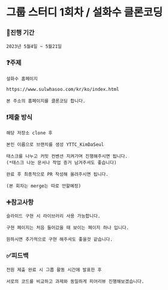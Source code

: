 # 그룹 스터디 1회차 / 설화수 클론코딩

### :calendar:진행 기간

```
2023년 5월4일 ~ 5월21일 
```

### :question:주제

```
설화수 홈페이지 

https://www.sulwhasoo.com/kr/ko/index.html

본 주소의 홈페이지를 클론코딩 합니다. 
```

### :exclamation:제출 방식 
```
해당 저장소 clone 후 

본인 이름으로 브랜치를 생성 YTTC_KimDaSeul

태스크를 나누고 커밋 컨벤션 지켜가며 진행해주시면 됩니다.
(*태스크 나눈 문서나 작업 증거 남겨주셔도 좋습니다)

완료 후 최종적으로 PR 작성해 올려주시면 됩니다.

(본 회차는 merge는 따로 안할예정) 

```

### :heavy_plus_sign:참고사항 
```
슬라이드 구현 시 라이브러리 사용 가능합니다. 

구현 페이지는 처음 들어갔을 때 보이는 페이지 하나 입니다. 

원하시면 추가적으로 구현 해주셔도 좋을것 같습니다. 
```

### :white_check_mark:피드백 
```
전원 제출 완료 시 그룹 활동 시간에 발표한 후 

서로의 코드를 비교하고 과제와 동일하게 피어리뷰 진행해보겠습니다. 
```
